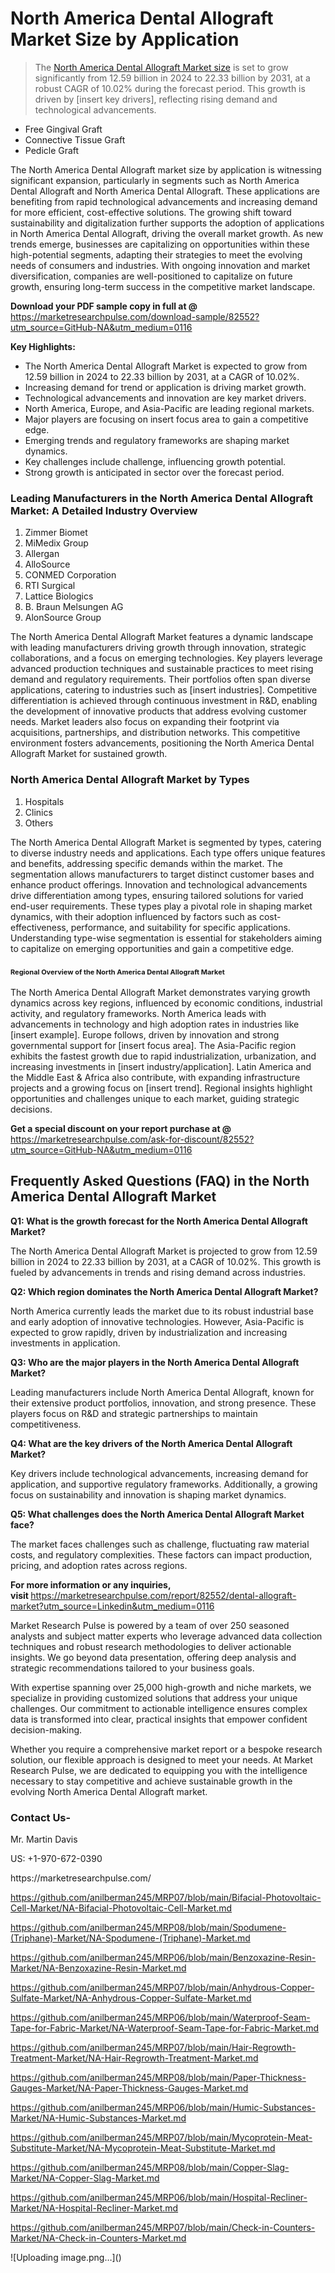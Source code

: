 <h1>North America Dental Allograft Market&nbsp;Size by Application</h1><blockquote><p>The <a href="https://marketresearchpulse.com/download-sample/82552?utm_source=GitHub-NA&amp;utm_medium=0116">North America Dental Allograft Market size</a> is set to grow significantly from 12.59 billion in 2024 to 22.33 billion by 2031, at a robust CAGR of 10.02% during the forecast period. This growth is driven by [insert key drivers], reflecting rising demand and technological advancements.</p></blockquote><ul><li>Free Gingival Graft<li> Connective Tissue Graft<li> Pedicle Graft</li></ul><p>The North America Dental Allograft market size by application is witnessing significant expansion, particularly in segments such as North America Dental Allograft and North America Dental Allograft. These applications are benefiting from rapid technological advancements and increasing demand for more efficient, cost-effective solutions. The growing shift toward sustainability and digitalization further supports the adoption of applications in North America Dental Allograft, driving the overall market growth. As new trends emerge, businesses are capitalizing on opportunities within these high-potential segments, adapting their strategies to meet the evolving needs of consumers and industries. With ongoing innovation and market diversification, companies are well-positioned to capitalize on future growth, ensuring long-term success in the competitive market landscape.</p><p><strong>Download your PDF sample copy in full at @ </strong><a href="https://marketresearchpulse.com/download-sample/82552?utm_source=GitHub-NA&amp;utm_medium=0116">https://marketresearchpulse.com/download-sample/82552?utm_source=GitHub-NA&amp;utm_medium=0116</a></p><p><strong>Key Highlights: </strong></p><ul><li>The North America Dental Allograft Market is expected to grow from 12.59 billion in 2024 to 22.33 billion by 2031, at a CAGR of 10.02%.</li><li>Increasing demand for trend or application is driving market growth.</li><li>Technological advancements and innovation are key market drivers.</li><li>North America, Europe, and Asia-Pacific are leading regional markets.</li><li>Major players are focusing on insert focus area to gain a competitive edge.</li><li>Emerging trends and regulatory frameworks are shaping market dynamics.</li><li>Key challenges include challenge, influencing growth potential.</li><li>Strong growth is anticipated in sector over the forecast period.</li></ul><h3>Leading Manufacturers in the North America Dental Allograft Market: A Detailed Industry Overview</h3><ol><li>Zimmer Biomet</li><li>MiMedix Group</li><li>Allergan</li><li>AlloSource</li><li>CONMED Corporation</li><li>RTI Surgical</li><li>Lattice Biologics</li><li>B. Braun Melsungen AG</li><li>AlonSource Group</li></ol><div class="flex max-w-full flex-col flex-grow"><div class="min-h-8 text-message flex w-full flex-col items-end gap-2 whitespace-normal break-words [.text-message+&amp;]:mt-5" dir="auto" data-message-author-role="assistant" data-message-id="fd8432e4-4910-450d-b182-61b7bfb0a01f" data-message-model-slug="gpt-4o"><div class="flex w-full flex-col gap-1 empty:hidden first:pt-[3px]"><div class="markdown prose w-full break-words dark:prose-invert light"><p>The North America Dental Allograft Market features a dynamic landscape with leading manufacturers driving growth through innovation, strategic collaborations, and a focus on emerging technologies. Key players leverage advanced production techniques and sustainable practices to meet rising demand and regulatory requirements. Their portfolios often span diverse applications, catering to industries such as [insert industries]. Competitive differentiation is achieved through continuous investment in R&amp;D, enabling the development of innovative products that address evolving customer needs. Market leaders also focus on expanding their footprint via acquisitions, partnerships, and distribution networks. This competitive environment fosters advancements, positioning the North America Dental Allograft Market for sustained growth.</p></div></div></div></div><h3>North America Dental Allograft Market by Types</h3><ol><li>Hospitals<li> Clinics<li> Others</li></ol><div class="flex max-w-full flex-col flex-grow"><div class="min-h-8 text-message flex w-full flex-col items-end gap-2 whitespace-normal break-words [.text-message+&amp;]:mt-5" dir="auto" data-message-author-role="assistant" data-message-id="084470be-0bb7-4664-bddf-5156b4f41249" data-message-model-slug="gpt-4o-mini"><div class="flex w-full flex-col gap-1 empty:hidden first:pt-[3px]"><div class="markdown prose w-full break-words dark:prose-invert light"><p>The North America Dental Allograft Market is segmented by types, catering to diverse industry needs and applications. Each type offers unique features and benefits, addressing specific demands within the market. The segmentation allows manufacturers to target distinct customer bases and enhance product offerings. Innovation and technological advancements drive differentiation among types, ensuring tailored solutions for varied end-user requirements. These types play a pivotal role in shaping market dynamics, with their adoption influenced by factors such as cost-effectiveness, performance, and suitability for specific applications. Understanding type-wise segmentation is essential for stakeholders aiming to capitalize on emerging opportunities and gain a competitive edge.</p></div></div></div></div><h3><span style="font-size: 11px;">Regional Overview of the North America Dental Allograft Market</span></h3><div class="flex max-w-full flex-col flex-grow"><div class="min-h-8 text-message flex w-full flex-col items-end gap-2 whitespace-normal break-words [.text-message+&amp;]:mt-5" dir="auto" data-message-author-role="assistant" data-message-id="e9038762-ce64-4e30-91c9-9bd413514231" data-message-model-slug="gpt-4o-mini"><div class="flex w-full flex-col gap-1 empty:hidden first:pt-[3px]"><div class="markdown prose w-full break-words dark:prose-invert light"><p>The North America Dental Allograft Market demonstrates varying growth dynamics across key regions, influenced by economic conditions, industrial activity, and regulatory frameworks. North America leads with advancements in technology and high adoption rates in industries like [insert example]. Europe follows, driven by innovation and strong governmental support for [insert focus area]. The Asia-Pacific region exhibits the fastest growth due to rapid industrialization, urbanization, and increasing investments in [insert industry/application]. Latin America and the Middle East &amp; Africa also contribute, with expanding infrastructure projects and a growing focus on [insert trend]. Regional insights highlight opportunities and challenges unique to each market, guiding strategic decisions.</p></div></div></div></div><p><strong>Get a special discount on your report purchase at @ </strong><a href="https://marketresearchpulse.com/ask-for-discount/82552?utm_source=GitHub-NA&amp;utm_medium=0116">https://marketresearchpulse.com/ask-for-discount/82552?utm_source=GitHub-NA&amp;utm_medium=0116</a></p><h2>Frequently Asked Questions (FAQ) in the North America Dental Allograft Market</h2><p><strong>Q1: What is the growth forecast for the North America Dental Allograft Market?</strong></p><p>The North America Dental Allograft Market is projected to grow from 12.59 billion in 2024 to 22.33 billion by 2031, at a CAGR of 10.02%. This growth is fueled by advancements in trends and rising demand across industries.</p><p><strong>Q2: Which region dominates the North America Dental Allograft Market?</strong></p><p>North America currently leads the market due to its robust industrial base and early adoption of innovative technologies. However, Asia-Pacific is expected to grow rapidly, driven by industrialization and increasing investments in application.</p><p><strong>Q3: Who are the major players in the North America Dental Allograft Market?</strong></p><p>Leading manufacturers include North America Dental Allograft, known for their extensive product portfolios, innovation, and strong presence. These players focus on R&amp;D and strategic partnerships to maintain competitiveness.</p><p><strong>Q4: What are the key drivers of the North America Dental Allograft Market?</strong></p><p>Key drivers include technological advancements, increasing demand for application, and supportive regulatory frameworks. Additionally, a growing focus on sustainability and innovation is shaping market dynamics.</p><p><strong>Q5: What challenges does the North America Dental Allograft Market face?</strong></p><p>The market faces challenges such as challenge, fluctuating raw material costs, and regulatory complexities. These factors can impact production, pricing, and adoption rates across regions.</p><p><strong>For more information or any inquiries, visit&nbsp;</strong><a href="https://marketresearchpulse.com/report/82552/dental-allograft-market?utm_source=Linkedin&utm_medium=0116">https://marketresearchpulse.com/report/82552/dental-allograft-market?utm_source=Linkedin&utm_medium=0116</a></p><p>Market Research Pulse is powered by a team of over 250 seasoned analysts and subject matter experts who leverage advanced data collection techniques and robust research methodologies to deliver actionable insights. We go beyond data presentation, offering deep analysis and strategic recommendations tailored to your business goals.</p><p>With expertise spanning over 25,000 high-growth and niche markets, we specialize in providing customized solutions that address your unique challenges. Our commitment to actionable intelligence ensures complex data is transformed into clear, practical insights that empower confident decision-making.</p><p>Whether you require a comprehensive market report or a bespoke research solution, our flexible approach is designed to meet your needs. At Market Research Pulse, we are dedicated to equipping you with the intelligence necessary to stay competitive and achieve sustainable growth in the evolving North America Dental Allograft market.</p><h3><strong>Contact Us-</strong></h3><p>Mr. Martin Davis</p><p>US: +1-970-672-0390</p><p>https://marketresearchpulse.com/</p><p><a href="https://github.com/anilberman245/MRP07/blob/main/Bifacial-Photovoltaic-Cell-Market/NA-Bifacial-Photovoltaic-Cell-Market.md">https://github.com/anilberman245/MRP07/blob/main/Bifacial-Photovoltaic-Cell-Market/NA-Bifacial-Photovoltaic-Cell-Market.md</a></p><p><a href="https://github.com/anilberman245/MRP08/blob/main/Spodumene-(Triphane)-Market/NA-Spodumene-(Triphane)-Market.md">https://github.com/anilberman245/MRP08/blob/main/Spodumene-(Triphane)-Market/NA-Spodumene-(Triphane)-Market.md</a></p><p><a href="https://github.com/anilberman245/MRP06/blob/main/Benzoxazine-Resin-Market/NA-Benzoxazine-Resin-Market.md">https://github.com/anilberman245/MRP06/blob/main/Benzoxazine-Resin-Market/NA-Benzoxazine-Resin-Market.md</a></p><p><a href="https://github.com/anilberman245/MRP07/blob/main/Anhydrous-Copper-Sulfate-Market/NA-Anhydrous-Copper-Sulfate-Market.md">https://github.com/anilberman245/MRP07/blob/main/Anhydrous-Copper-Sulfate-Market/NA-Anhydrous-Copper-Sulfate-Market.md</a></p><p><a href="https://github.com/anilberman245/MRP06/blob/main/Waterproof-Seam-Tape-for-Fabric-Market/NA-Waterproof-Seam-Tape-for-Fabric-Market.md">https://github.com/anilberman245/MRP06/blob/main/Waterproof-Seam-Tape-for-Fabric-Market/NA-Waterproof-Seam-Tape-for-Fabric-Market.md</a></p><p><a href="https://github.com/anilberman245/MRP07/blob/main/Hair-Regrowth-Treatment-Market/NA-Hair-Regrowth-Treatment-Market.md">https://github.com/anilberman245/MRP07/blob/main/Hair-Regrowth-Treatment-Market/NA-Hair-Regrowth-Treatment-Market.md</a></p><p><a href="https://github.com/anilberman245/MRP08/blob/main/Paper-Thickness-Gauges-Market/NA-Paper-Thickness-Gauges-Market.md">https://github.com/anilberman245/MRP08/blob/main/Paper-Thickness-Gauges-Market/NA-Paper-Thickness-Gauges-Market.md</a></p><p><a href="https://github.com/anilberman245/MRP06/blob/main/Humic-Substances-Market/NA-Humic-Substances-Market.md">https://github.com/anilberman245/MRP06/blob/main/Humic-Substances-Market/NA-Humic-Substances-Market.md</a></p><p><a href="https://github.com/anilberman245/MRP07/blob/main/Mycoprotein-Meat-Substitute-Market/NA-Mycoprotein-Meat-Substitute-Market.md">https://github.com/anilberman245/MRP07/blob/main/Mycoprotein-Meat-Substitute-Market/NA-Mycoprotein-Meat-Substitute-Market.md</a></p><p><a href="https://github.com/anilberman245/MRP08/blob/main/Copper-Slag-Market/NA-Copper-Slag-Market.md">https://github.com/anilberman245/MRP08/blob/main/Copper-Slag-Market/NA-Copper-Slag-Market.md</a></p><p><a href="https://github.com/anilberman245/MRP06/blob/main/Hospital-Recliner-Market/NA-Hospital-Recliner-Market.md">https://github.com/anilberman245/MRP06/blob/main/Hospital-Recliner-Market/NA-Hospital-Recliner-Market.md</a></p><p><a href="https://github.com/anilberman245/MRP07/blob/main/Check-in-Counters-Market/NA-Check-in-Counters-Market.md">https://github.com/anilberman245/MRP07/blob/main/Check-in-Counters-Market/NA-Check-in-Counters-Market.md</a></p>
![Uploading image.png…]()
